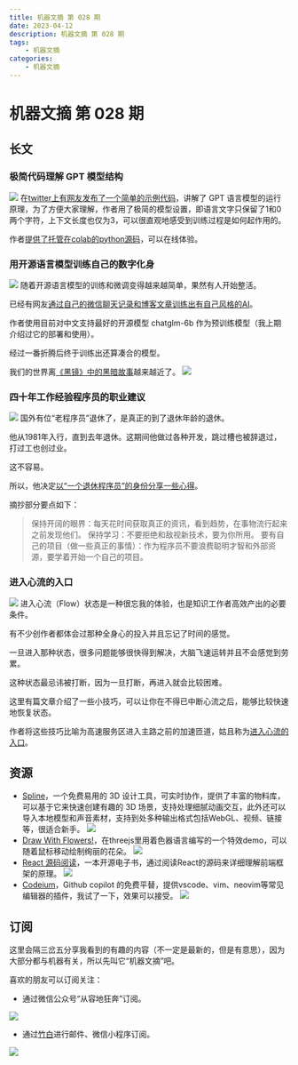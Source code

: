 ```yaml
---
title: 机器文摘 第 028 期
date: 2023-04-12
description: 机器文摘 第 028 期
tags:
    - 机器文摘
categories:
    - 机器文摘
---
```

# 机器文摘 第 028 期
## 长文
### 极简代码理解 GPT 模型结构
![](2023-04-12-09-37-14.png)
在[twitter上有网友发布了一个简单的示例代码](https://twitter.com/karpathy/status/1645115622517542913)，讲解了 GPT 语言模型的运行原理，为了方便大家理解，作者用了极简的模型设置，即语言文字只保留了1和0两个字符，上下文长度也仅为3，可以很直观地感受到训练过程是如何起作用的。

作者[提供了托管在colab的python源码](https://colab.research.google.com/drive/1SiF0KZJp75rUeetKOWqpsA8clmHP6jMg?usp=sharing)，可以在线体验。

### 用开源语言模型训练自己的数字化身
![](2023-04-12-09-38-57.png)
随着开源语言模型的训练和微调变得越来越简单，果然有人开始整活。

已经有网友[通过自己的微信聊天记录和博客文章训练出有自己风格的AI](https://greatdk.com/1908.html)。

作者使用目前对中文支持最好的开源模型 chatglm-6b 作为预训练模型（我上期介绍过它的部署和使用）。

经过一番折腾后终于训练出还算凑合的模型。

我们的世界离[《黑镜》中的黑暗故事](https://movie.douban.com/subject/11502153/episode/1/)越来越近了。
![](2023-04-12-09-49-17.png)

### 四十年工作经验程序员的职业建议
![](2023-04-12-09-50-49.png)
国外有位“老程序员”退休了，是真正的到了退休年龄的退休。

他从1981年入行，直到去年退休。这期间他做过各种开发，跳过槽也被辞退过，打过工也创过业。

这不容易。

所以，他决定[以“一个退休程序员”的身份分享一些心得](https://thecodist.com/how-i-stayed-relevant-over-four-decades/)。

摘抄部分要点如下：
> 保持开阔的眼界：每天花时间获取真正的资讯，看到趋势，在事物流行起来之前发现他们。
> 保持学习：不要拒绝和敌视新技术，要为你所用。
> 要有自己的项目（做一些真正的事情）：作为程序员不要浪费聪明才智和外部资源，要学着开始一个自己的项目。

### 进入心流的入口
![](2023-04-12-10-08-18.png)
进入心流（Flow）状态是一种很忘我的体验，也是知识工作者高效产出的必要条件。

有不少创作者都体会过那种全身心的投入并且忘记了时间的感觉。

一旦进入那种状态，很多问题能够很快得到解决，大脑飞速运转并且不会感觉到劳累。

这种状态最忌讳被打断，因为一旦打断，再进入就会比较困难。

这里有篇文章介绍了一些小技巧，可以让你在不得已中断心流之后，能够比较快速地恢复状态。

作者将这些技巧比喻为高速服务区进入主路之前的加速匝道，姑且称为[进入心流的入口](https://census.dev/blog/an-on-ramp-to-flow)。

## 资源
- [Spline](https://spline.design/)，一个免费易用的 3D 设计工具，可实时协作，提供了丰富的物料库，可以基于它来快速创建有趣的 3D 场景，支持处理细腻动画交互，此外还可以导入本地模型和声音素材，支持到处多种输出格式包括WebGL、视频、链接等，很适合新手。
  ![](2023-04-12-10-19-26.png)
- [Draw With Flowers!](https://codepen.io/ksenia-k/pen/poOMpzx)，在threejs里用着色器语言编写的一个特效demo，可以随着鼠标移动绘制绚丽的花朵。
  ![](2023-04-12-10-19-52.png)
- [React 源码阅读](https://github.com/numbbbbb/read-react-source-code)，一本开源电子书，通过阅读React的源码来详细理解前端框架的原理。
  ![](2023-04-12-10-20-26.png)
- [Codeium](https://codeium.com/download)，Github copilot 的免费平替，提供vscode、vim、neovim等常见编辑器的插件，我试了一下，效果可以接受。
  ![](2023-04-12-10-21-52.png)
## 订阅
这里会隔三岔五分享我看到的有趣的内容（不一定是最新的，但是有意思），因为大部分都与机器有关，所以先叫它“机器文摘”吧。

喜欢的朋友可以订阅关注：

- 通过微信公众号“从容地狂奔”订阅。

![](../weixin.jpg)

- 通过[竹白](https://zhubai.love/)进行邮件、微信小程序订阅。

![](../zhubai.jpg)